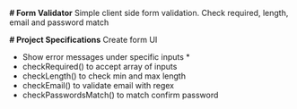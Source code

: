 **# Form Validator**
Simple client side form validation. Check required, length, email and password match

**# Project Specifications**
Create form UI
- Show error messages under specific inputs *
- checkRequired() to accept array of inputs
- checkLength() to check min and max length
- checkEmail() to validate email with regex
- checkPasswordsMatch() to match confirm password
